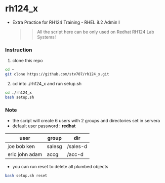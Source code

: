 # rh124_x
* Extra Practice for RH124 Training - RHEL 8.2 Admin I
  >> All the script here can be only used on Redhat RH124 Lab Systems!

### Instruction 

1. clone this repo
```sh 
cd ~
git clone https://github.com/stv707/rh124_x.git
```

2. cd into ./rh124_x and run setup.sh 
```sh 
cd ./rh124_x
bash setup.sh 
```

### Note
* the script will create 6 users with 2 groups and directories set in  servera
* default user  password : **redhat**

| user | group | dir |
|---|---|---|
| joe bob ken | salesg | /sales-d |
| eric john adam | accg | /acc-d | 


* you can run reset to delete all plumbed objects
```sh 
bash setup.sh reset
``` 